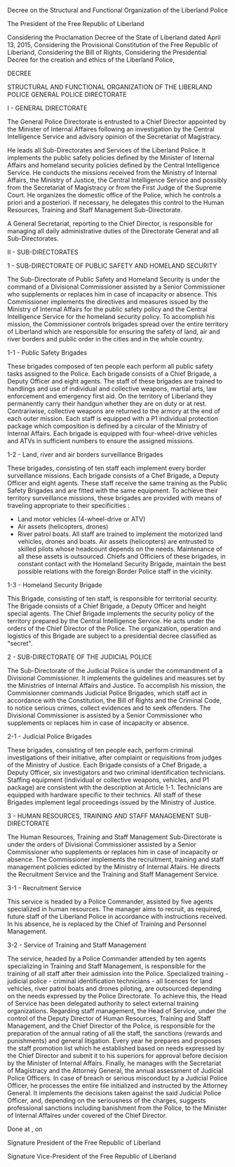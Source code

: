 Decree on the Structural and Functional Organization of the Liberland Police


The President of the Free Republic of Liberland

Considering the Proclamation Decree of the State of Liberland dated April 13, 2015,
Considering the Provisional Constitution of the Free Republic of Liberland,
Considering the Bill of Rights,
Considering the Presidential Decree for the creation and ethics of the Liberland Police,


DECREE


STRUCTURAL AND FUNCTIONAL ORGANIZATION OF THE LIBERLAND POLICE
GENERAL POLICE DIRECTORATE


I - GENERAL DIRECTORATE

The General Police Directorate is entrusted to a Chief Director appointed by the Minister of Internal Affaires 
following an investigation by the Central Intelligence Service and advisory opinion of the Secretariat of Magistracy.

He leads all Sub-Directorates and Services of the Liberland Police. It implements the public safety policies defined 
by the Minister of Internal Affairs and homeland security policies defined by the Central Intelligence Service. 
He conducts the missions received from the Ministry of Internal Affairs, the Ministry of Justice, 
the Central Intelligence Service and possibly from the Secretariat of Magistracy or from the First Judge of the 
Supreme Court. He organizes the domestic office of the Police, which he controls a priori and a posteriori. 
If necessary, he delegates this control to the Human Resources, Training and Staff Management Sub-Directorate.

A General Secretariat, reporting to the Chief Director, is responsible for managing all daily administrative 
duties of the Directorate General and all Sub-Directorates.


II - SUB-DIRECTORATES

1 - SUB-DIRECTORATE OF PUBLIC SAFETY AND HOMELAND SECURITY


The Sub-Directorate of Public Safety and Homeland Security is under the command of a Divisional Commissioner 
assisted by a Senior Commissioner who supplements or replaces him in case of incapacity or absence. 
This Commissioner implements the directives and measures issued by the Ministry of Internal Affairs for the 
public safety policy and the Central Intelligence Service for the homeland security policy. To accomplish his mission, 
the Commissioner controls brigades spread over the entire territory of Liberland which are responsible for ensuring 
the safety of land, air and river borders and public order in the cities and in the whole country.


1-1 - Public Safety Brigades

These brigades composed of ten people each perform all public safety tasks assigned to the Police. Each brigade 
consists of a Chief Brigade, a Deputy Officer and eight agents. The staff of these brigades are trained to handlings 
and use of individual and collective weapons, martial arts, law enforcement and emergency first aid. On the territory 
of Liberland they permanently carry their handgun whether they are on duty or at rest. Contrariwise, collective weapons 
are returned to the armory at the end of each outer mission. Each staff is equipped with a P1 individual protection 
package which composition is defined by a circular of the Ministry of Internal Affairs. Each brigade is equipped with 
four-wheel-drive vehicles and ATVs in sufficient numbers to ensure the assigned missions.



1-2 - Land, river and air borders surveillance Brigades

These brigades, consisting of ten staff each implement every border surveillance missions. Each brigade consists of a 
Chef Brigade, a Deputy Officer and eight agents. These staff receive the same training as the Public Safety Brigades 
and are fitted with the same equipment. To achieve their territory surveillance missions, these brigades are provided 
with means of traveling appropriate to their specificities :
- Land motor vehicles (4-wheel-drive or ATV)
- Air assets (helicopters, drones)
- River patrol boats.
All staff are trained to implement the motorized land vehicles, drones and boats. Air assets (helicopters) are 
entrusted to skilled pilots whose headcount depends on the needs. Maintenance of all these assets is outsourced.
Chiefs and Officiers of these brigades, in constant contact with the Homeland Security Brigade, maintain the best 
possible relations with the foreign Border Police staff in the vicinity.


1-3 - Homeland Security Brigade

This Brigade, consisting of ten staff, is responsible for territorial security. The Brigade consists of a 
Chief Brigade, a Deputy Officer and height special agents. The Chief Brigade implements the security policy of 
the territory prepared by the Central Intelligence Service. He acts under the orders of the Chief Director of 
the Police. The organization, operation and logistics of this Brigade are subject to a presidential decree classified 
as "secret".


2 - SUB-DIRECTORATE OF THE JUDICIAL POLICE

The Sub-Directorate of the Judicial Police is under the commandment of a Divisional Commissioner. It implements 
the guidelines and measures set by the Ministries of Internal Affairs and Justice. To accomplish his mission, 
the Commisionner commands Judicial Police Brigades, which staff act in accordance with the Constitution, 
the Bill of Rights and the Criminal Code, to notice serious crimes, collect evidences and to seek offenders. 
The Divisional Commissioner is assisted by a Senior Commissioner who supplements or replaces him in case of 
incapacity or absence.


2-1 - Judicial Police Brigades

These brigades, consisting of ten people each, perform criminal investigations of their initiative, after 
complaint or requisitions from judges of the Ministry of Justice. Each Brigade consists of a Chef Brigade, a 
Deputy Officer, six investigators and two criminal identification technicians. Staffing equipment (individual or 
collective weapons, vehicles, and P1 package) are consistent with the description at Article 1-1. Technicians are 
equipped with hardware specific to their technics.
All staff of these Brigades implement legal proceedings issued by the Ministry of Justice.



3 - HUMAN RESOURCES, TRAINING AND STAFF MANAGEMENT SUB-DIRECTORATE


The Human Resources, Training and Staff Management Sub-Directorate is under the orders of Divisional Commissioner 
assisted by a Senior Commissioner who supplements or replaces him in case of incapacity or absence. The Commissioner 
implements the recruitment, training and staff management policies edicted by the Ministry of Internal Afairs. 
He directs the Recruitment Service and the Training and Staff Management Service.

3-1 - Recruitment Service

This service is headed by a Police Commander, assisted by five agents specialized in human resources. The manager 
aims to recruit, as required, future staff of the Liberland Police in accordance with instructions received. 
In his absence, he is replaced by the Chief of Training and Personnel Management.

3-2 - Service of Training and Staff Management

The service, headed by a Police Commander attended by ten agents specializing in Training and Staff Management, 
is responsible for the training of all staff after their admission into the Police. Specialized training - 
judicial police - criminal identification technicians - all licences for land vehicles, river patrol boats and 
drones piloting, are outsourced depending on the needs expressed by the Police Directorate. To achieve this, 
the Head of Service has been delegated authority to select external training organizations.
Regarding staff management, the Head of Service, under the control of the Deputy Director of Human Resources, 
Training and Staff Management, and the Chief Director of the Police, is responsible for the preparation of the 
annual rating of all the staff, the sanctions (rewards and punishments) and general litigation. Every year 
he prepares and proposes the staff promotion list which he established based on needs expressed by the 
Chief Director and submit it to his superiors for approval before decision by the Minister of Internal Affairs.
Finally, he manages with the Secretariat of Magistracy and the Attorney General, the annual assessment of 
Judicial Police Officers. In case of breach or serious misconduct by a Judicial Police Officer, he processes 
the entire file initialized and instructed by the Attorney General. It implements the decisions taken against 
the said Judicial Police Officer, and, depending on the seriousness of the charges, suggests professional 
sanctions including banishment from the Police, to the Minister of Internal Affaires under covered of the 
Chief Director.






Done at         , on

Signature
President of the Free Republic of Liberland


Signature
Vice-President of the Free Republic of Liberland


